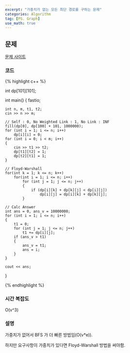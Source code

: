 ```yaml
---
excerpt: "가중치가 없는 모든 최단 경로를 구하는 문제"
categories: Algorithm
tag: [PS. Graph]
use_math: true
---
```

## 문제

[문제 사이트](https://www.acmicpc.net/problem/1389)


### 코드

{% highlight c++ %}

int dp[101][101];

int main()
{
	fastio;

	int n, m, t1, t2;
	cin >> n >> m;
	
	// Self : 0, No Weighted Link : 1, No Link : INF
	fill(dp[0], dp[100] + 101, 1000000);
	for (int i = 1; i <= n; i++)
		dp[i][i] = 0;
	for (int i = 0; i < m; i++)
	{
		cin >> t1 >> t2;
		dp[t1][t2] = 1;
		dp[t2][t1] = 1;
	}
	
	// Floyd-Warshall
	for(int k = 1; k <= n; k++)
		for(int i = 1; i <= n; i++)
			for (int j = 1; j <= n; j++)
			{
				if (dp[i][k] + dp[k][j] < dp[i][j])
					dp[i][j] = dp[i][k] + dp[k][j];
			}
	
	// Calc Answer
	int ans = 0, ans_v = 10000000;
	for (int i = 1; i <= n; i++)
	{
		t1 = 0;
		for (int j = 1; j <= n; j++)
			t1 += dp[i][j];
		if (ans_v > t1)
		{
			ans_v = t1;
			ans = i;
		}
	}
	
	cout << ans;
}

{% endhighlight %}

### 시간 복잡도

O(v^3)

### 설명

가중치가 없어서 BFS 가 더 빠른 방법임(O(v*e)).

하지만 요구사항이 가중치가 있다면 Floyd-Warshall 방법을 써야함.

